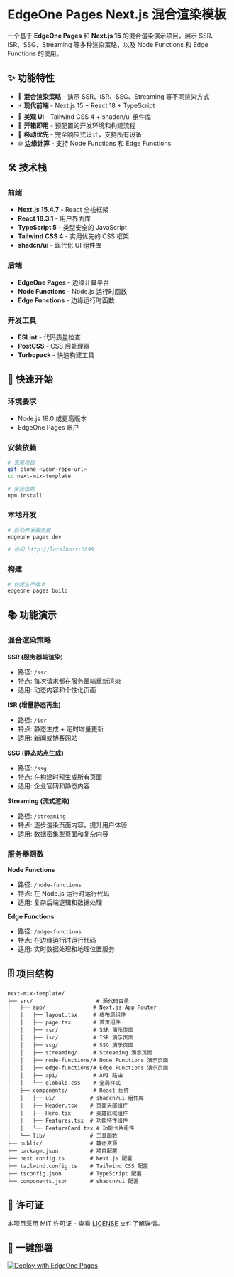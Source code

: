 # EdgeOne Pages Next.js 混合渲染模板

一个基于 **EdgeOne Pages** 和 **Next.js 15** 的混合渲染演示项目，展示 SSR、ISR、SSG、Streaming 等多种渲染策略，以及 Node Functions 和 Edge Functions 的使用。

## ✨ 功能特性

- 🚀 **混合渲染策略** - 演示 SSR、ISR、SSG、Streaming 等不同渲染方式
- ⚡ **现代前端** - Next.js 15 + React 18 + TypeScript
- 🎨 **美观 UI** - Tailwind CSS 4 + shadcn/ui 组件库
- 🔧 **开箱即用** - 预配置的开发环境和构建流程
- 📱 **移动优先** - 完全响应式设计，支持所有设备
- 🌐 **边缘计算** - 支持 Node Functions 和 Edge Functions

## 🛠️ 技术栈

### 前端
- **Next.js 15.4.7** - React 全栈框架
- **React 18.3.1** - 用户界面库
- **TypeScript 5** - 类型安全的 JavaScript
- **Tailwind CSS 4** - 实用优先的 CSS 框架
- **shadcn/ui** - 现代化 UI 组件库

### 后端
- **EdgeOne Pages** - 边缘计算平台
- **Node Functions** - Node.js 运行时函数
- **Edge Functions** - 边缘运行时函数

### 开发工具
- **ESLint** - 代码质量检查
- **PostCSS** - CSS 后处理器
- **Turbopack** - 快速构建工具

## 🚀 快速开始

### 环境要求

- Node.js 18.0 或更高版本
- EdgeOne Pages 账户

### 安装依赖

```bash
# 克隆项目
git clone <your-repo-url>
cd next-mix-template

# 安装依赖
npm install
```

### 本地开发

```bash
# 启动开发服务器
edgeone pages dev

# 访问 http://localhost:6699
```

### 构建

```bash
# 构建生产版本
edgeone pages build
```

## 📚 功能演示

### 混合渲染策略

**SSR (服务器端渲染)**
- 路径: `/ssr`
- 特点: 每次请求都在服务器端重新渲染
- 适用: 动态内容和个性化页面

**ISR (增量静态再生)**
- 路径: `/isr`
- 特点: 静态生成 + 定时增量更新
- 适用: 新闻或博客网站

**SSG (静态站点生成)**
- 路径: `/ssg`
- 特点: 在构建时预生成所有页面
- 适用: 企业官网和静态内容

**Streaming (流式渲染)**
- 路径: `/streaming`
- 特点: 逐步渲染页面内容，提升用户体验
- 适用: 数据密集型页面和复杂内容

### 服务器函数

**Node Functions**
- 路径: `/node-functions`
- 特点: 在 Node.js 运行时运行代码
- 适用: 复杂后端逻辑和数据处理

**Edge Functions**
- 路径: `/edge-functions`
- 特点: 在边缘运行时运行代码
- 适用: 实时数据处理和地理位置服务

## 🗄️ 项目结构

```
next-mix-template/
├── src/                    # 源代码目录
│   ├── app/               # Next.js App Router
│   │   ├── layout.tsx     # 根布局组件
│   │   ├── page.tsx       # 首页组件
│   │   ├── ssr/           # SSR 演示页面
│   │   ├── isr/           # ISR 演示页面
│   │   ├── ssg/           # SSG 演示页面
│   │   ├── streaming/     # Streaming 演示页面
│   │   ├── node-functions/# Node Functions 演示页面
│   │   ├── edge-functions/# Edge Functions 演示页面
│   │   ├── api/           # API 路由
│   │   └── globals.css    # 全局样式
│   ├── components/        # React 组件
│   │   ├── ui/           # shadcn/ui 组件库
│   │   ├── Header.tsx    # 页面头部组件
│   │   ├── Hero.tsx      # 英雄区域组件
│   │   ├── Features.tsx  # 功能特性组件
│   │   └── FeatureCard.tsx # 功能卡片组件
│   └── lib/              # 工具函数
├── public/               # 静态资源
├── package.json          # 项目配置
├── next.config.ts        # Next.js 配置
├── tailwind.config.ts    # Tailwind CSS 配置
├── tsconfig.json         # TypeScript 配置
└── components.json       # shadcn/ui 配置
```

## 📄 许可证

本项目采用 MIT 许可证 - 查看 [LICENSE](LICENSE) 文件了解详情。

## 🚀 一键部署

[![Deploy with EdgeOne Pages](https://cdnstatic.tencentcs.com/edgeone/pages/deploy.svg)](https://console.cloud.tencent.com/edgeone/pages/new?from=github&template=next-mix-template)
